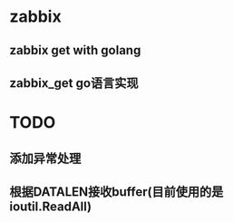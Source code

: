 # zabbix
## zabbix get with golang
## zabbix_get go语言实现
# TODO
## 添加异常处理
## 根据DATALEN接收buffer(目前使用的是ioutil.ReadAll)
